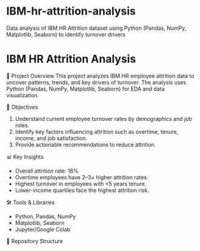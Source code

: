 # IBM-hr-attrition-analysis
Data analysis of IBM HR Attrition dataset using Python (Pandas, NumPy, Matplotlib, Seaborn) to identify turnover drivers
# IBM HR Attrition Analysis

📌 Project Overview
This project analyzes IBM HR employee attrition data to uncover patterns, trends, and key drivers of turnover. The analysis uses Python (Pandas, NumPy, Matplotlib, Seaborn) for EDA and data visualization.

🎯 Objectives
1. Understand current employee turnover rates by demographics and job roles.
2. Identify key factors influencing attrition such as overtime, tenure, income, and job satisfaction.
3. Provide actionable recommendations to reduce attrition.

📊 Key Insights
- Overall attrition rate: 16%
- Overtime employees have 2–3× higher attrition rates.
- Highest turnover in employees with <5 years tenure.
- Lower-income quartiles face the highest attrition risk.

🛠 Tools & Libraries
- Python, Pandas, NumPy
- Matplotlib, Seaborn
- Jupyter/Google Colab

📂 Repository Structure
